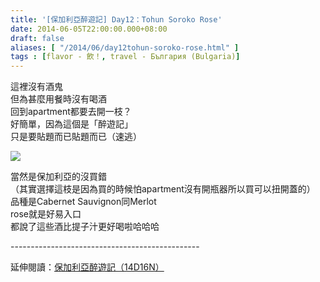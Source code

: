 ```yaml
---
title: '[保加利亞醉遊記] Day12：Tohun Soroko Rose'
date: 2014-06-05T22:00:00.000+08:00
draft: false
aliases: [ "/2014/06/day12tohun-soroko-rose.html" ]
tags : [flavor - 飲！, travel - България (Bulgaria)]
---
```


這裡沒有酒鬼  
但為甚麼用餐時沒有喝酒  
回到apartment都要去開一枝？  
好簡單，因為這個是「醉遊記」  
只是要貼題而已貼題而已（速逃）  

[![](https://1.bp.blogspot.com/-VjFOkZzykW8/XDsj7VtSgWI/AAAAAAAAFiE/84vTSohQNJswhUL36G6rTejMHS7RXEo-wCLcBGAs/s640/14336265402_d67201b475_z.jpg)](https://1.bp.blogspot.com/-VjFOkZzykW8/XDsj7VtSgWI/AAAAAAAAFiE/84vTSohQNJswhUL36G6rTejMHS7RXEo-wCLcBGAs/s1600/14336265402_d67201b475_z.jpg)

當然是保加利亞的沒買錯  
（其實選擇這枝是因為買的時候怕apartment沒有開瓶器所以買可以扭開蓋的）  
品種是Cabernet Sauvignon同Merlot  
rose就是好易入口  
都說了這些酒比提子汁更好喝啦哈哈哈  
  
\-----------------------------------------------  
  
延伸閱讀：[保加利亞醉遊記（14D16N）](http://www.hidie.net/2014/06/14d16n.html)